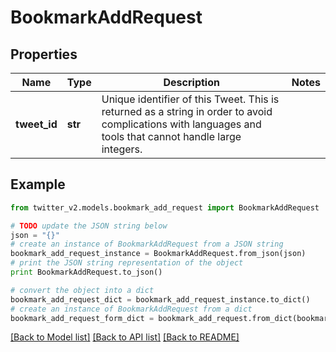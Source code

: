 # BookmarkAddRequest


## Properties
Name | Type | Description | Notes
------------ | ------------- | ------------- | -------------
**tweet_id** | **str** | Unique identifier of this Tweet. This is returned as a string in order to avoid complications with languages and tools that cannot handle large integers. | 

## Example

```python
from twitter_v2.models.bookmark_add_request import BookmarkAddRequest

# TODO update the JSON string below
json = "{}"
# create an instance of BookmarkAddRequest from a JSON string
bookmark_add_request_instance = BookmarkAddRequest.from_json(json)
# print the JSON string representation of the object
print BookmarkAddRequest.to_json()

# convert the object into a dict
bookmark_add_request_dict = bookmark_add_request_instance.to_dict()
# create an instance of BookmarkAddRequest from a dict
bookmark_add_request_form_dict = bookmark_add_request.from_dict(bookmark_add_request_dict)
```
[[Back to Model list]](../README.md#documentation-for-models) [[Back to API list]](../README.md#documentation-for-api-endpoints) [[Back to README]](../README.md)



